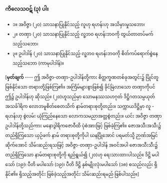 ### ကိလေသဝဋ် (၃) ပါး

- ၁။ အဝိဇ္ဇာ (၂၀) သာသနာပြုနိုင်သည့် လူဟု ရဟန်းဟု အသိမှားမှုသဘော၊
- ၂။ တဏှာ (၂၀) သာသနာပြုနိုင်သည့် လူ့ဘဝ ရဟန်းဘဝကို တွယ်တာတပ်မက်သည့်သဘော၊
- ၃။ ဥပါဒါန် (၂၀) သာသနာပြုနိုင်သည့် လူ့ဘ၀ ရဟန်းဘ၀ကို စိတ်ကပ်ရောက်စွဲနေသည့်သဘော (ကာမုပါဒါန်)။

[**မှတ်ချက်** ---- ဤ အဝိဇ္ဇာ-တဏှာ-ဥပါဒါန်တို့ကား စိတ္တက္ခဏတစ်ခုအတွင်း၌ ပြိုင်တူဖြစ်နိုင်သော တရားတို့ဖြစ်ကြ၏။ 
အကြိမ်များစွာဖြစ်၍ ခိုင်မြဲလာသော တဏှာကိုပင် ဤ၌ ဥပါဒါန်ဟု ဆိုသည်။ 
(၂၀)ဟူသည်မှာ သောမနဿသဟဂုတ် ဒိဋ္ဌိဂတသမ္ပယုတ် အသင်္ခါရိက လောဘမူစိတ်စေတသိက် နာမ်တရားစုတို့တည်း။ 
သက္ကာယဒိဋ္ဌိမှာ လူ - ရဟန်းဟု စွဲလမ်း ယုံကြည်နေသော လောကသမညာအတ္တစွဲတည်း။ 
ယင်း အဝိဇ္ဇာ တဏှာ ဥပါဒါန်တို့သည်ကား မနောဒွါရိကဇောဝီထိ ပုံစံအားဖြင့် ဖြစ်ခဲ့ကြ၏။ 
ဇောအသီးအသီး၌ တည်ရှိကြသော ယှဉ်ဖက် နာမ် တရားစုတို့ကိုပါ ဃနပြိုအောင် ပရမတ်သို့ ဉာဏ်အမြင် ဆိုက်အောင် သိမ်းဆည်းရသဖြင့် အဝိဇ္ဇာ-တဏှာ-ဥပါဒါန် အဝင်အပါ ဇောအသီးသီး၌ တည်ရှိကြသော နာမ်တရားစုတို့ကို ရည်ရွယ်၍ (၂၀)ဟု ရေးသားထားပါသည်။ 
ဒိဋ္ဌိ မပါသော် (၁၉)၊ ပီတိ မပါသော် (၁၉)၊ ပီတိ ဒိဋ္ဌိ နှစ်မျိုးလုံးမပါသော် (၁၈) စသည်လည်း ရှိနိုင်၏။ 
ရှိသည့်အတိုင်း ဖြစ်ခဲ့သည့်အတိုင်း သိမ်းဆည်းရမည် ဖြစ်ပါသည်။]